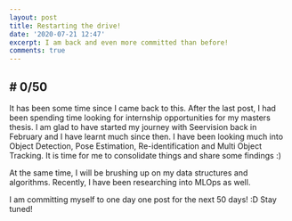 ```yaml
---
layout: post
title: Restarting the drive!
date: '2020-07-21 12:47'
excerpt: I am back and even more committed than before!
comments: true
---
```

##  \# 0/50

It has been some time since I came back to this. After the last post, I had been spending time looking for internship opportunities for my masters thesis. I am glad to have started my journey with Seervision back in February and I have learnt much since then. I have been looking much into Object Detection, Pose Estimation, Re-identification and Multi Object Tracking. It is time for me to consolidate things and share some findings :)

At the same time, I will be brushing up on my data structures and algorithms. Recently, I have been researching into MLOps as well.

I am committing myself to one day one post for the next 50 days! :D Stay tuned!

